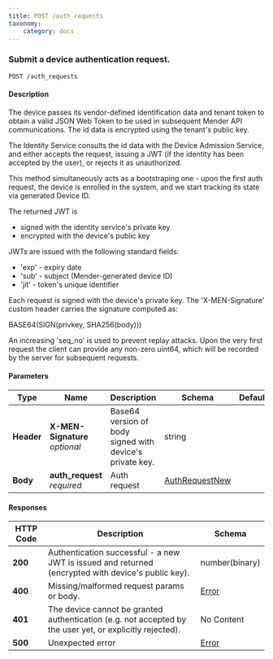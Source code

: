 ```yaml
---
title: POST /auth_requests
taxonomy:
    category: docs
---
```


<a name="auth_requests-post"></a>
### Submit a device authentication request.
```
POST /auth_requests
```


#### Description
The device passes its vendor-defined identification data and tenant token
to obtain a valid JSON Web Token to be used in subsequent Mender API communications.
The id data is encrypted using the tenant's public key.

The Identity Service consults the id data with the Device Admission Service,
and either accepts the request, issuing a JWT (if the identity has been
accepted by the user), or rejects it as unauthorized.

This method simultaneously acts as a bootstraping one - upon the first
auth request, the device is enrolled in the system, and we start
tracking its state via generated Device ID.

The returned JWT is
  * signed with the identity service's private key
  * encrypted with the device's public key

JWTs are issued with the following standard fields:
  * 'exp' - expiry date
  * 'sub' - subject (Mender-generated device ID)
  * 'jit' - token's unique identifier

Each request is signed with the device's private key. The 'X-MEN-Signature' custom header carries the signature computed as:

   BASE64(SIGN(privkey, SHA256(body)))

An increasing 'seq_no' is used to prevent replay attacks. Upon the very first request
the client can provide any non-zero uint64, which will be recorded by the server for subsequent requests.


#### Parameters

|Type|Name|Description|Schema|Default|
|---|---|---|---|---|
|**Header**|**X-MEN-Signature**  <br>*optional*|Base64 version of body signed with device's private key.|string||
|**Body**|**auth_request**  <br>*required*|Auth request|[AuthRequestNew](#authrequestnew)||


#### Responses

|HTTP Code|Description|Schema|
|---|---|---|
|**200**|Authentication successful - a new JWT is issued and returned (encrypted with device's public key).|number(binary)|
|**400**|Missing/malformed request params or body.|[Error](#error)|
|**401**|The device cannot be granted authentication (e.g. not accepted by the user yet, or explicitly rejected).|No Content|
|**500**|Unexpected error|[Error](#error)|
